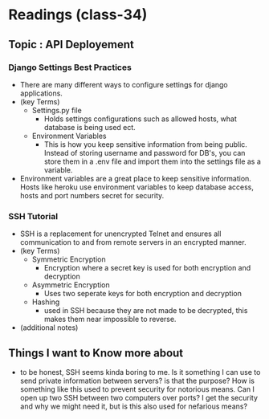 # Readings (class-34)

## Topic : API Deployement

### Django Settings Best Practices
- There are many different ways to configure settings for django applications.
- (key Terms)
    - Settings.py file
        - Holds settings configurations such as allowed hosts, what database is being used ect.
    - Environment Variables
        - This is how you keep sensitive information from being public. Instead of storing username and password for DB's, you can store them in a .env file and import them into the settings file as a variable.
- Environment variables are a great place to keep sensitive information. Hosts like heroku use environment variables to keep database access, hosts and port numbers secret for security.

### SSH Tutorial
- SSH is a replacement for unencrypted Telnet and ensures all communication to and from remote servers in an encrypted manner.
- (key Terms)
    - Symmetric Encryption
        - Encryption where a secret key is used for both encryption and decryption
    - Asymmetric Encryption
        - Uses two seperate keys for both encryption and decryption 
    - Hashing
        - used in SSH because they are not made to be decrypted, this makes them near impossible to reverse.
- (additional notes)

## Things I want to Know more about
- to be honest, SSH seems kinda boring to me. Is it something I can use to send private information between servers? is that the purpose? How is something like this used to prevent security for notorious means. Can I open up two SSH between two computers over ports? I get the security and why we might need it, but is this also used for nefarious means? 